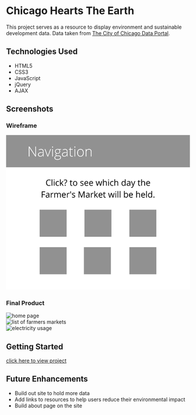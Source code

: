 # Chicago Hearts The Earth  
This project serves as a resource to display environment and sustainable development data. Data taken from [The City of Chicago Data Portal](https://data.cityofchicago.org/browse?category=Environment+%26+Sustainable+Development).
## Technologies Used  
* HTML5  
* CSS3  
* JavaScript  
* jQuery  
* AJAX  
## Screenshots  
### Wireframe
![wireframe](./2.png)
### Final Product
![home page](./Screen%20Shot%202022-05-12%20at%202.25.05%20PM%20(2).png)  
![list of farmers markets](./Screen%20Shot%202022-05-12%20at%202.24.57%20PM%20(2).png)  
![electricity usage](./Screen%20Shot%202022-05-12%20at%202.24.32%20PM%20(2).png)  
## Getting Started  
[click here to view project](https://sage-selkie-3c1f91.netlify.app/)  
## Future Enhancements  
* Build out site to hold more data  
* Add links to resources to help users reduce their environmental impact
* Build about page on the site